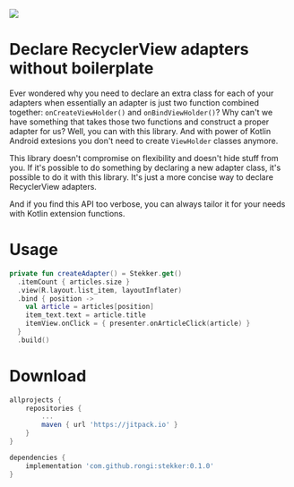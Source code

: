 [![](https://jitpack.io/v/rongi/stekker.svg)](https://jitpack.io/#rongi/stekker)

# Declare RecyclerView adapters without boilerplate

Ever wondered why you need to declare an extra class for each of your adapters when essentially an adapter is just two function combined together: `onCreateViewHolder()` and `onBindViewHolder()`? Why can't we have something that takes those two functions and construct a proper adapter for us? Well, you can with this library. And with power of Kotlin Android extesions you don't need to create `ViewHolder` classes anymore.

This library doesn't compromise on flexibility and doesn't hide stuff from you. If it's possible to do something by declaring a new adapter class, it's possible to do it with this library. It's just a more concise way to declare RecyclerView adapters. 

And if you find this API too verbose, you can always tailor it for your needs with Kotlin extension functions.

Usage
=====

```kotlin
private fun createAdapter() = Stekker.get()
  .itemCount { articles.size }
  .view(R.layout.list_item, layoutInflater)
  .bind { position ->
    val article = articles[position]
    item_text.text = article.title
    itemView.onClick = { presenter.onArticleClick(article) }
  }
  .build()
```

Download
========

```groovy
allprojects {
    repositories {
        ...
        maven { url 'https://jitpack.io' }
    }
}
```

```groovy
dependencies {
    implementation 'com.github.rongi:stekker:0.1.0'
}
```
